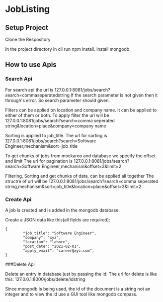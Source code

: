 # JobListing

## Setup Project

Clone the Respository

In the project directory in cli run npm install.
Install mongodb 

## How to use Apis

### Search Api

For search api the url is 127.0.0.1:8081/jobs/search?search=commaseperatedstring
If the search parameter is not given then it through's error. So search parameter should given.

Filters can be applied on location and company name. It can be applied to either of them or both.
To apply filter the url will be 127.0.0.1:8081/jobs/search?search=comma seperated string&location=place&company=company name

Sorting is applied to job_title.
The url for sorting is 127.0.0.1:8081/jobs/search?search=Software Engineer,mechanism&sort=job_title

To get chunks of jobs from mockaroo and database we specify the offset and limit
The url for pagination is 127.0.0.1:8081/jobs/search?search=Software Engineer,mechanism&offset=3&limit=2

Filtering, Sorting and get chunks of data, can be applied all together
The structre of url will be 127.0.0.1:8081/jobs/search?search=comma seperated string,mechanism&sort=job_title&location=place&offset=3&limit=2

### Create Api 

A job is created and is added in the mongodb database.

Create a JSON data like this(all fields are required):

```
{
        "job_title": "Software Engineer",
        "company": "xyz",
        "location": "lahore",
        "post_date": "2021-02-01",
        "apply_email": "career@xyz.com",
}
```

###Delete Api 

Delete an entry in database just by passing the id.
The url for delete is like this: 127.0.0.1:8000/jobs/delete/idstring

Since mongodb is being used, the id of the document is a string not an integer and to view the id use a GUI tool like mongodb compass.
